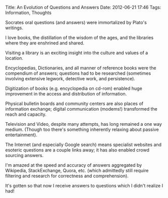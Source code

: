 Title: An Evolution of Questions and Answers
Date: 2012-06-21 17:46
Tags: Information, Thoughts

Socrates oral questions (and answers) were immortalized by Plato's writings.

I love books, the distillation of the wisdom of the ages, and the libraries where they are enshrined and shared. 

Visiting a library is an exciting insight into the culture and values of a location.

Encyclopedias, Dictionaries, and all manner of reference books were the compendium of answers; questions had to be researched (sometimes
involving extensive legwork, detective work, and persistence).

Digitization of books (e.g. encyclopedia on cd-rom) enabled huge improvement in the access and distribution of information.

Physical bulletin boards and community centers are also places of information exchange; digital communication (modems!) transformed the reach and capacity.

Television and Video, despite many attempts, has long remained a one way medium. (Though too there's something inherently relaxing about passive entertainment).

The Internet (and especially Google search) means specialist websites and esoteric questions are a couple links away; it has also enabled crowd sourcing answers.

I'm amazed at the speed and accuracy of answers aggregated by Wikipedia, StackExchange, Quora, etc. (which admittedly still require filtering and research for correctness and comprehension).

It's gotten so that now I receive answers to questions which I didn't realize I had! 
